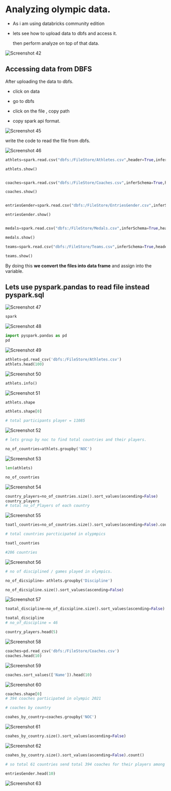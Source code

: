 # Analyzing olympic data.

- As i am using databricks community edition 

- lets see how to upload data to dbfs and access it.

   then perform analyze on top of that data.

![Screenshot 42](https://github.com/rashmiranjan042/Azure_data_engineering_olympic_data/assets/106671482/d4fe50d0-ae1b-4ccb-877b-6c68f8f34015)

## Accessing data from DBFS

After uploading the data to dbfs.

- click on data 

- go to dbfs

- click on the file , copy path

- copy spark api format.

![Screenshot 45](https://github.com/rashmiranjan042/Azure_data_engineering_olympic_data/assets/106671482/2b8b85ce-248d-4760-af0c-d2353d68f186)


write the code to read the file from dbfs.

![Screenshot 46](https://github.com/rashmiranjan042/Azure_data_engineering_olympic_data/assets/106671482/127e6fcf-28f4-4b06-a58c-e08d8e6992df)

```python
athlets=spark.read.csv("dbfs:/FileStore/Athletes.csv",header=True,inferSchema=True)

athlets.show()


coaches=spark.read.csv("dbfs:/FileStore/Coaches.csv",inferSchema=True,header=True)

coaches.show()


entriesGender=spark.read.csv("dbfs:/FileStore/EntriesGender.csv",inferSchema=True,header=True)

entriesGender.show()


medals=spark.read.csv("dbfs:/FileStore/Medals.csv",inferSchema=True,header=True)

medals.show()

teams=spark.read.csv("dbfs:/FileStore/Teams.csv",inferSchema=True,header=True)

teams.show()
```

By doing this **we convert the files into data frame** and assign into the variable.

## Lets use pyspark.pandas to read file instead pyspark.sql


![Screenshot 47](https://github.com/rashmiranjan042/Azure_data_engineering_olympic_data/assets/106671482/d77f7d16-3549-4407-bf00-286f18169d82)

```python
spark
```

![Screenshot 48](https://github.com/rashmiranjan042/Azure_data_engineering_olympic_data/assets/106671482/750143fd-a394-4f59-a417-95a0ebd6ed87)

```python
import pyspark.pandas as pd
pd
```

![Screenshot 49](https://github.com/rashmiranjan042/Azure_data_engineering_olympic_data/assets/106671482/52f37525-b616-45c8-b340-30096f72afe5)

```python
athlets=pd.read_csv('dbfs:/FileStore/Athletes.csv')
athlets.head(100)
```

![Screenshot 50](https://github.com/rashmiranjan042/Azure_data_engineering_olympic_data/assets/106671482/7966f551-3590-40b2-a532-b3a8900f66e7)


```python
athlets.info()
```


![Screenshot 51](https://github.com/rashmiranjan042/Azure_data_engineering_olympic_data/assets/106671482/21497991-b240-40a9-a183-bf9419ff00fb)

```python
athlets.shape

athlets.shape[0]

# total participants player = 11085
```


![Screenshot 52](https://github.com/rashmiranjan042/Azure_data_engineering_olympic_data/assets/106671482/79b9e61b-6a26-4778-8ffa-aa089dd8c01b)

```python
# lets group by noc to find total countries and their players.

no_of_countries=athlets.groupby('NOC')
```
![Screenshot 53](https://github.com/rashmiranjan042/Azure_data_engineering_olympic_data/assets/106671482/7d896d60-2774-41c3-9c77-73728900760a)

```python
len(athlets)
```
```python
no_of_countries
```
![Screenshot 54](https://github.com/rashmiranjan042/Azure_data_engineering_olympic_data/assets/106671482/2cc30d77-6ae4-4572-8a69-fa63715591f3)

```python
country_players=no_of_countries.size().sort_values(ascending=False)
country_players
# total no_of_Players of each country
```

![Screenshot 55](https://github.com/rashmiranjan042/Azure_data_engineering_olympic_data/assets/106671482/bcccaf30-d85b-4ed9-84ea-3a004486456b)

```python
toatl_countries=no_of_countries.size().sort_values(ascending=False).count()

# total countries parcticipated in olypmpics

toatl_countries

#206 countries
```

![Screenshot 56](https://github.com/rashmiranjan042/Azure_data_engineering_olympic_data/assets/106671482/1d698c40-232e-4022-ba6c-783957489c14)

```python
# no of disciplined / games played in olympics.

no_of_dicsipline= athlets.groupby('Discipline')
```
```python
no_of_dicsipline.size().sort_values(ascending=False)
```

![Screenshot 57](https://github.com/rashmiranjan042/Azure_data_engineering_olympic_data/assets/106671482/062d9244-8e2e-4a55-988e-444bbcac8cd4)

```python
toatal_discipline=no_of_dicsipline.size().sort_values(ascending=False).count()

toatal_discipline
# no_of_discipline = 46
```
```python
country_players.head(5)
```

![Screenshot 58](https://github.com/rashmiranjan042/Azure_data_engineering_olympic_data/assets/106671482/53904ff3-c9d0-4446-b09f-0e36550b230e)


```python
coaches=pd.read_csv('dbfs:/FileStore/Coaches.csv')
coaches.head(10)
```

![Screenshot 59](https://github.com/rashmiranjan042/Azure_data_engineering_olympic_data/assets/106671482/109c5dd8-536a-40fa-9ef4-e1cae06233ba)

```python
coaches.sort_values(['Name']).head(10)
```

![Screenshot 60](https://github.com/rashmiranjan042/Azure_data_engineering_olympic_data/assets/106671482/cc405faa-ec80-40ed-adf2-b9eab58aff01)

```python
coaches.shape[0]
# 394 coaches participated in olympic 2021
```
```python
# coaches by country

coahes_by_country=coaches.groupby('NOC')
```

![Screenshot 61](https://github.com/rashmiranjan042/Azure_data_engineering_olympic_data/assets/106671482/af3429cc-ed22-4ee7-9780-13d2f5994495)

```python
coahes_by_country.size().sort_values(ascending=False)
```

![Screenshot 62](https://github.com/rashmiranjan042/Azure_data_engineering_olympic_data/assets/106671482/2fecc5c5-3e72-4344-852f-4de7aeccdfe9)

```python
coahes_by_country.size().sort_values(ascending=False).count()

# so total 61 countries send total 394 coaches for their players among 206 counties
```
```python
entriesGender.head(10)
```

![Screenshot 63](https://github.com/rashmiranjan042/Azure_data_engineering_olympic_data/assets/106671482/aa5d21fb-aa2c-49b8-923b-089f7a3ce42a)

